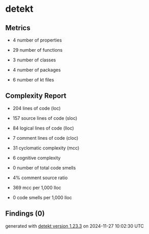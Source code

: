 # detekt

## Metrics

* 4 number of properties

* 29 number of functions

* 3 number of classes

* 4 number of packages

* 6 number of kt files

## Complexity Report

* 204 lines of code (loc)

* 157 source lines of code (sloc)

* 84 logical lines of code (lloc)

* 7 comment lines of code (cloc)

* 31 cyclomatic complexity (mcc)

* 6 cognitive complexity

* 0 number of total code smells

* 4% comment source ratio

* 369 mcc per 1,000 lloc

* 0 code smells per 1,000 lloc

## Findings (0)

generated with [detekt version 1.23.3](https://detekt.dev/) on 2024-11-27 10:02:30 UTC
